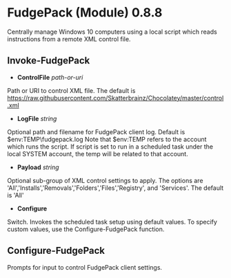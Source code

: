 # FudgePack (Module) 0.8.8

Centrally manage Windows 10 computers using a local script which reads instructions from a remote XML control file.

## Invoke-FudgePack

* **ControlFile** _path-or-uri_

Path or URI to control XML file.  The default is https://raw.githubusercontent.com/Skatterbrainz/Chocolatey/master/control.xml

* **LogFile** _string_

Optional path and filename for FudgePack client log. Default is $env:TEMP\fudgepack.log
Note that $env:TEMP refers to the account which runs the script.  If script is set to run in a scheduled task
under the local SYSTEM account, the temp will be related to that account.

* **Payload** _string_

Optional sub-group of XML control settings to apply.  The options are 'All','Installs','Removals','Folders','Files','Registry', and 'Services'.  The default is 'All'

* **Configure**

Switch. Invokes the scheduled task setup using default values.  To specify custom values, use the Configure-FudgePack function.

## Configure-FudgePack

Prompts for input to control FudgePack client settings.

